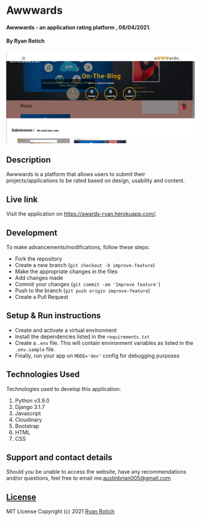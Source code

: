 # Awwwards
#### Awwwards - an application rating platform  , 08/04/2021.
#### By Ryan Rotich
<img src="./static/images/landing.png"
     alt="landing"
     style="width=100%;" />
## Description
Awwwards is a platform that allows users to submit their projects/applications to be rated based on design, usability and content.

## Live link
Visit the application on  https://awards-ryan.herokuapp.com/.

## Development
To make advancements/modifications, follow these steps:

- Fork the repository
- Create a new branch (`git checkout -b improve-feature`)
- Make the appropriate changes in the files
- Add changes made
- Commit your changes (`git commit -am 'Improve feature'`)
- Push to the branch (`git push origin improve-feature`)
- Create a Pull Request 

## Setup & Run instructions
- Create and activate a virtual environment
- Install the dependencies listed in the `requirements.txt`
- Create a `.env` file. This will contain environment variables as listed in the `.env.sample` file.
- Finally, run your app on `MODE='dev'` config for debugging purposes

## Technologies Used
Technologies used to develop this application:

1. Python v3.9.0
2. Django 3.1.7
3. Javascript
4. Cloudinary
5. Bootstrap
6. HTML 
7. CSS


## Support and contact details

Should you be unable to access the website, have any recommendations and/or questions, feel free to email me:[austinbrian005@gmail.com](mailto:austinbrian005@gmail.com)

## [License](https://github.com/RYAN2540/awwwards/blob/master/LICENSE.md)
MIT License
Copyright (c) 2021 [Ryan Rotich](https://github.com/RYAN2540) 
